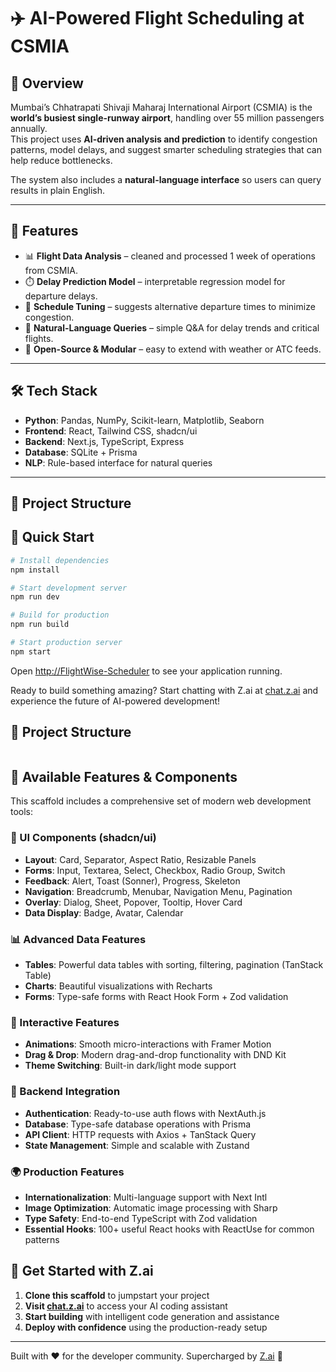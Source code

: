 # ✈️ AI-Powered Flight Scheduling at CSMIA

## 📌 Overview
Mumbai’s Chhatrapati Shivaji Maharaj International Airport (CSMIA) is the **world’s busiest single-runway airport**, handling over 55 million passengers annually.  
This project uses **AI-driven analysis and prediction** to identify congestion patterns, model delays, and suggest smarter scheduling strategies that can help reduce bottlenecks.  

The system also includes a **natural-language interface** so users can query results in plain English.

---

## 🚀 Features
- 📊 **Flight Data Analysis** – cleaned and processed 1 week of operations from CSMIA.  
- ⏱️ **Delay Prediction Model** – interpretable regression model for departure delays.  
- 🔄 **Schedule Tuning** – suggests alternative departure times to minimize congestion.  
- 💬 **Natural-Language Queries** – simple Q&A for delay trends and critical flights.  
- 📂 **Open-Source & Modular** – easy to extend with weather or ATC feeds.  

---

## 🛠️ Tech Stack
- **Python**: Pandas, NumPy, Scikit-learn, Matplotlib, Seaborn  
- **Frontend**: React, Tailwind CSS, shadcn/ui  
- **Backend**: Next.js, TypeScript, Express  
- **Database**: SQLite + Prisma  
- **NLP**: Rule-based interface for natural queries  

---

## 📂 Project Structure


## 🚀 Quick Start

```bash
# Install dependencies
npm install

# Start development server
npm run dev

# Build for production
npm run build

# Start production server
npm start
```

Open [http://FlightWise-Scheduler](https://9000-firebase-studio-1756045307838.cluster-yylgzpipxrar4v4a72liastuqy.cloudworkstations.dev/) to see your application running.



Ready to build something amazing? Start chatting with Z.ai at [chat.z.ai](https://chat.z.ai) and experience the future of AI-powered development!

## 📁 Project Structure

```

```

## 🎨 Available Features & Components

This scaffold includes a comprehensive set of modern web development tools:

### 🧩 UI Components (shadcn/ui)
- **Layout**: Card, Separator, Aspect Ratio, Resizable Panels
- **Forms**: Input, Textarea, Select, Checkbox, Radio Group, Switch
- **Feedback**: Alert, Toast (Sonner), Progress, Skeleton
- **Navigation**: Breadcrumb, Menubar, Navigation Menu, Pagination
- **Overlay**: Dialog, Sheet, Popover, Tooltip, Hover Card
- **Data Display**: Badge, Avatar, Calendar

### 📊 Advanced Data Features
- **Tables**: Powerful data tables with sorting, filtering, pagination (TanStack Table)
- **Charts**: Beautiful visualizations with Recharts
- **Forms**: Type-safe forms with React Hook Form + Zod validation

### 🎨 Interactive Features
- **Animations**: Smooth micro-interactions with Framer Motion
- **Drag & Drop**: Modern drag-and-drop functionality with DND Kit
- **Theme Switching**: Built-in dark/light mode support

### 🔐 Backend Integration
- **Authentication**: Ready-to-use auth flows with NextAuth.js
- **Database**: Type-safe database operations with Prisma
- **API Client**: HTTP requests with Axios + TanStack Query
- **State Management**: Simple and scalable with Zustand

### 🌍 Production Features
- **Internationalization**: Multi-language support with Next Intl
- **Image Optimization**: Automatic image processing with Sharp
- **Type Safety**: End-to-end TypeScript with Zod validation
- **Essential Hooks**: 100+ useful React hooks with ReactUse for common patterns

## 🤝 Get Started with Z.ai

1. **Clone this scaffold** to jumpstart your project
2. **Visit [chat.z.ai](https://chat.z.ai)** to access your AI coding assistant
3. **Start building** with intelligent code generation and assistance
4. **Deploy with confidence** using the production-ready setup

---

Built with ❤️ for the developer community. Supercharged by [Z.ai](https://chat.z.ai) 🚀
